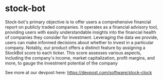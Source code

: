 # stock-bot
Stock-bot's primary objective is to offer users a comprehensive financial report on publicly traded companies. It operates as a financial advisory tool, providing users with easily understandable insights into the financial health of companies they consider for investment. Leveraging the data we provide, users can make informed decisions about whether to invest in a particular company. Notably, our product offers a distinct feature by assigning a StockBot score to each ticker. This score assesses various aspects, including the company's income, market capitalization, profit margins, and more, to gauge the investment potential of the company


See more at our devpost here: https://devpost.com/software/stock-clock
